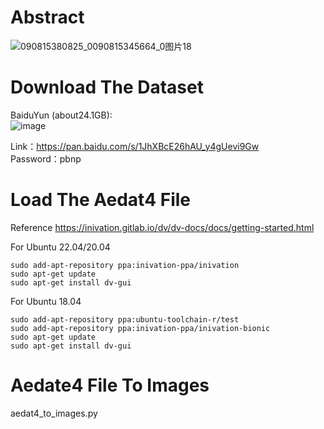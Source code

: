 
# Abstract  

![090815380825_0090815345664_0图片18](https://user-images.githubusercontent.com/90367095/189063765-3d48a599-23c3-49be-bb9f-107d5d832de2.png)


# Download The Dataset

BaiduYun (about24.1GB):  
![image](https://user-images.githubusercontent.com/90367095/188877669-6318628e-6347-4a44-8c32-6e31493661ae.png)  

Link：https://pan.baidu.com/s/1JhXBcE26hAU_y4gUevi9Gw  
Password：pbnp  

# Load The Aedat4 File

Reference  https://inivation.gitlab.io/dv/dv-docs/docs/getting-started.html


For Ubuntu 22.04/20.04    
```
sudo add-apt-repository ppa:inivation-ppa/inivation  
sudo apt-get update  
sudo apt-get install dv-gui
```

For Ubuntu 18.04
```
sudo add-apt-repository ppa:ubuntu-toolchain-r/test
sudo add-apt-repository ppa:inivation-ppa/inivation-bionic
sudo apt-get update
sudo apt-get install dv-gui
```
# Aedate4 File To Images  
aedat4_to_images.py
